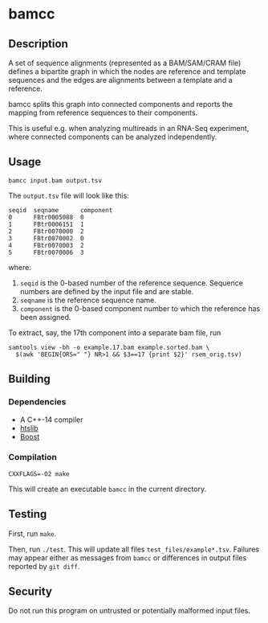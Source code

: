 # bamcc

## Description

A set of sequence alignments (represented as a BAM/SAM/CRAM file) defines
a bipartite graph in which the nodes are reference and template sequences
and the edges are alignments between a template and a reference.

bamcc splits this graph into connected components and reports the mapping from
reference sequences to their components.

This is useful e.g. when analyzing multireads in an RNA-Seq experiment,
where connected components can be analyzed independently.

## Usage

```
bamcc input.bam output.tsv
```

The `output.tsv` file will look like this:

```
seqid  seqname      component
0      FBtr0005088  0
1      FBtr0006151  1
2      FBtr0070000  2
3      FBtr0070002  0
4      FBtr0070003  2
5      FBtr0070006  3
```

where:

1. `seqid` is the 0-based number of the reference sequence.
    Sequence numbers are defined by the input file and are stable.
2.  `seqname` is the reference sequence name.
3.  `component` is the 0-based component number to which the reference has been
    assigned.

To extract, say, the 17th component into a separate bam file, run

```
samtools view -bh -o example.17.bam example.sorted.bam \
  $(awk 'BEGIN{ORS=" "} NR>1 && $3==17 {print $2}' rsem_orig.tsv)
```

## Building

### Dependencies

* A C++-14 compiler
* [htslib](http://www.htslib.org/)
* [Boost](http://www.boost.org/)

### Compilation

```
CXXFLAGS=-O2 make
```

This will create an executable `bamcc` in the current directory.

## Testing

First, run `make`.

Then, run `./test`.
This will update all files `test_files/example*.tsv`.
Failures may appear either as messages from `bamcc` or differences in output
files reported by `git diff`.

## Security

Do not run this program on untrusted or potentially malformed input files.
